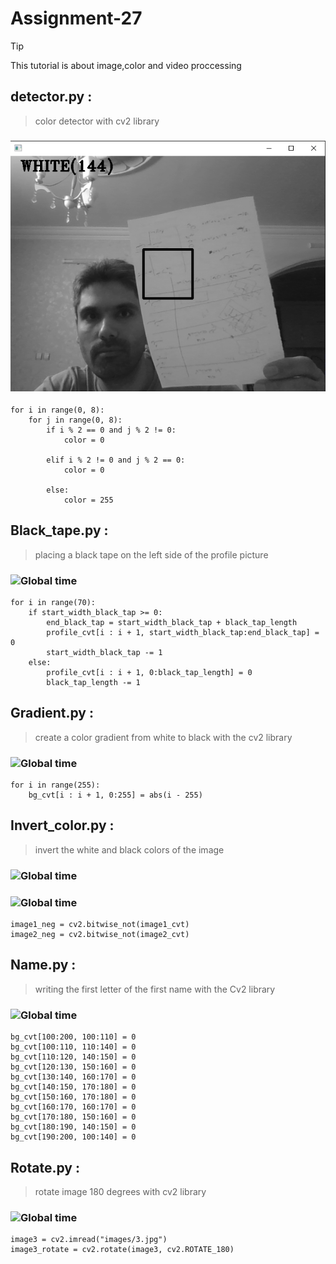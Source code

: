 # Assignment-27

> [!TIP]
> This tutorial is about image,color and video proccessing

## detector.py : 
> color detector with cv2 library  
### ![Global time](./image/screen_detector.png)
```
for i in range(0, 8):
    for j in range(0, 8):
        if i % 2 == 0 and j % 2 != 0:
            color = 0

        elif i % 2 != 0 and j % 2 == 0:
            color = 0

        else:
            color = 255
```


## Black_tape.py : 
> placing a black tape on the left side of the profile picture
### ![Global time](./images/black_tape.jpg)
```
for i in range(70):
    if start_width_black_tap >= 0:
        end_black_tap = start_width_black_tap + black_tap_length
        profile_cvt[i : i + 1, start_width_black_tap:end_black_tap] = 0
        start_width_black_tap -= 1
    else:
        profile_cvt[i : i + 1, 0:black_tap_length] = 0
        black_tap_length -= 1
```


## Gradient.py : 
> create a color gradient from white to black with the cv2 library
### ![Global time](./images/gradient_image.jpg)
```
for i in range(255):
    bg_cvt[i : i + 1, 0:255] = abs(i - 255)
```


## Invert_color.py : 
> invert the white and black colors of the image
### ![Global time](./images/invert_pic.jpg)
### ![Global time](./images/invert_pic1.jpg)
```
image1_neg = cv2.bitwise_not(image1_cvt)
image2_neg = cv2.bitwise_not(image2_cvt)
```


## Name.py : 
> writing the first letter of the first name with the Cv2 library
### ![Global time](./images/name.jpg)
```
bg_cvt[100:200, 100:110] = 0
bg_cvt[100:110, 110:140] = 0
bg_cvt[110:120, 140:150] = 0
bg_cvt[120:130, 150:160] = 0
bg_cvt[130:140, 160:170] = 0
bg_cvt[140:150, 170:180] = 0
bg_cvt[150:160, 170:180] = 0
bg_cvt[160:170, 160:170] = 0
bg_cvt[170:180, 150:160] = 0
bg_cvt[180:190, 140:150] = 0
bg_cvt[190:200, 100:140] = 0
```


## Rotate.py : 
> rotate image 180 degrees with cv2 library
### ![Global time](./images/rotate_pic.jpg)
```
image3 = cv2.imread("images/3.jpg")
image3_rotate = cv2.rotate(image3, cv2.ROTATE_180)
```

